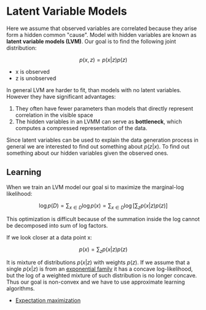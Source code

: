 # Latent Variable Models

Here we assume that observed variables are correlated because they arise form a hidden common "cause". Model with hidden variables are known as **latent variable models (LVM)**.
Our goal is to find the following joint distribution:

$$
p(x,z) = p(x|z)p(z)
$$

* x is observed
* z is unobserved

In general LVM are harder to fit, than models with no latent variables.  However they have significant advantages:

1. They often have fewer parameters than models that directly represent correlation in the visible space
2. The hidden variables in an LVMM can serve as **bottleneck**, which computes a compressed representation of the data. 

Since latent variables can be used to explain the data generation process in general we are interested to find out something about $p(z| x)$. To find out something about our hidden variables given the observed ones. 

## Learning

When we train an LVM model our goal si to maximize the marginal-log likelihood:

$$
\log p(D) = \sum_{x \in D} \log p(x) = \sum_{x \in D} \log [\sum_{z} p(x|z)p(z)]
$$

This optimization is difficult because of the summation inside the log cannot be decomposed into sum of log factors. 

If we look closer at a data point x:

$$
p(x) = \sum_z p(x|z)p(z)
$$

It is mixture of distributions $p(x|z)$ with weights $p(z)$. If we assume that a single $p(x|z)$ is from an [exponential family](exponential_family.md) it has a concave log-likelihood, but the log of a weighted mixture of such distribution is no longer concave. Thus our goal is non-convex and we have to use approximate learning algorithms.

* [Expectation maximization](em_algorithm.md)